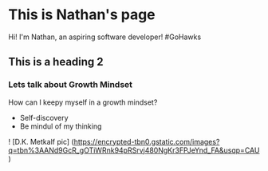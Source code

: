 # This is Nathan's page
Hi! I'm Nathan, an aspiring software developer! #GoHawks



## This is a heading 2
### Lets talk about Growth Mindset

How can I keepy myself in a growth mindset?

- Self-discovery
- Be mindul of my thinking

! [D.K. Metkalf pic] (https://encrypted-tbn0.gstatic.com/images?q=tbn%3AANd9GcR_gOTiWRnk94pRSrvj480NgKr3FPJeYnd_FA&usqp=CAU)


